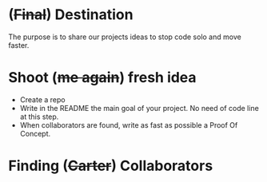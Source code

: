 # (~~Final~~) Destination

The purpose is to share our projects ideas to stop code solo and move faster.


# Shoot (~~me again~~) fresh idea

- Create a repo
- Write in the README the main goal of your project. No need of code line at this step.
- When collaborators are found, write as fast as possible a Proof Of Concept.

# Finding (~~Carter~~) Collaborators
